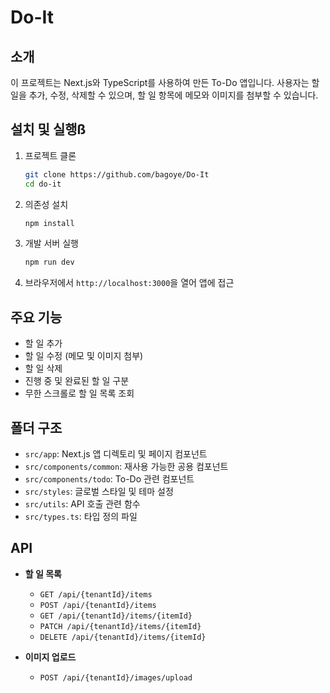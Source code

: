 # Do-It

## 소개
이 프로젝트는 Next.js와 TypeScript를 사용하여 만든 To-Do 앱입니다. 사용자는 할 일을 추가, 수정, 삭제할 수 있으며, 할 일 항목에 메모와 이미지를 첨부할 수 있습니다.

## 설치 및 실행ß

1. 프로젝트 클론
    ```sh
    git clone https://github.com/bagoye/Do-It
    cd do-it
    ```

2. 의존성 설치
    ```sh
    npm install
    ```

3. 개발 서버 실행
    ```sh
    npm run dev
    ```

4. 브라우저에서 `http://localhost:3000`을 열어 앱에 접근

## 주요 기능

- 할 일 추가
- 할 일 수정 (메모 및 이미지 첨부)
- 할 일 삭제
- 진행 중 및 완료된 할 일 구분
- 무한 스크롤로 할 일 목록 조회

## 폴더 구조

- `src/app`: Next.js 앱 디렉토리 및 페이지 컴포넌트
- `src/components/common`: 재사용 가능한 공용 컴포넌트
- `src/components/todo`: To-Do 관련 컴포넌트
- `src/styles`: 글로벌 스타일 및 테마 설정
- `src/utils`: API 호출 관련 함수
- `src/types.ts`: 타입 정의 파일

## API

- **할 일 목록**
  - `GET /api/{tenantId}/items`
  - `POST /api/{tenantId}/items`
  - `GET /api/{tenantId}/items/{itemId}`
  - `PATCH /api/{tenantId}/items/{itemId}`
  - `DELETE /api/{tenantId}/items/{itemId}`

- **이미지 업로드**
  - `POST /api/{tenantId}/images/upload`
